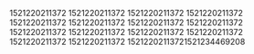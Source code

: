 1521220211372
1521220211372
1521220211372
1521220211372
1521220211372
1521220211372
1521220211372
1521220211372
1521220211372
1521220211372
1521220211372
1521220211372
1521220211372
1521220211372
15212202113721521234469208